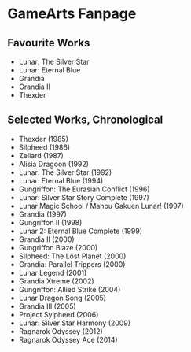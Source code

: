 # GameArts Fanpage

## Favourite Works

* Lunar: The Silver Star
* Lunar: Eternal Blue
* Grandia
* Grandia II
* Thexder

## Selected Works, Chronological

* Thexder (1985)
* Silpheed (1986)
* Zeliard (1987)
* Alisia Dragoon (1992)
* Lunar: The Silver Star (1992)
* Lunar: Eternal Blue (1994)
* Gungriffon: The Eurasian Conflict (1996)
* Lunar: Silver Star Story Complete (1997)
* Lunar Magic School / Mahou Gakuen Lunar! (1997)
* Grandia (1997)
* Gungriffon II (1998)
* Lunar 2: Eternal Blue Complete (1999)
* Grandia II (2000)
* Gungriffon Blaze (2000)
* Silpheed: The Lost Planet (2000)
* Grandia: Parallel Trippers (2000)
* Lunar Legend (2001)
* Grandia Xtreme (2002)
* Gungriffon: Allied Strike (2004)
* Lunar Dragon Song (2005)
* Grandia III (2005)
* Project Sylpheed (2006)
* Lunar: Silver Star Harmony (2009)
* Ragnarok Odyssey (2012)
* Ragnarok Odyssey Ace (2014)
